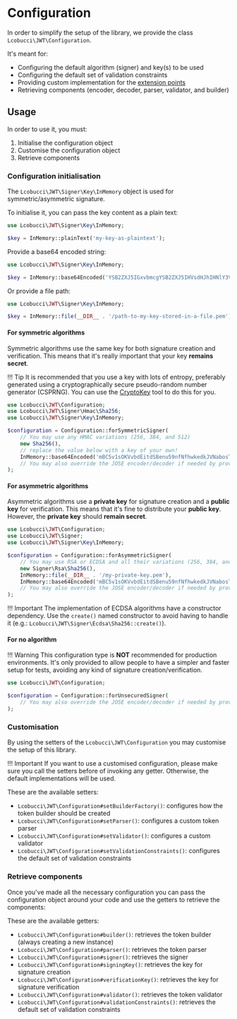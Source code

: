 # Configuration

In order to simplify the setup of the library, we provide the class `Lcobucci\JWT\Configuration`.

It's meant for:

* Configuring the default algorithm (signer) and key(s) to be used
* Configuring the default set of validation constraints
* Providing custom implementation for the [extension points](extending-the-library.md)
* Retrieving components (encoder, decoder, parser, validator, and builder)

## Usage

In order to use it, you must:

1. Initialise the configuration object
1. Customise the configuration object
1. Retrieve components

### Configuration initialisation

The `Lcobucci\JWT\Signer\Key\InMemory` object is used for symmetric/asymmetric signature.

To initialise it, you can pass the key content as a plain text:

```php
use Lcobucci\JWT\Signer\Key\InMemory;

$key = InMemory::plainText('my-key-as-plaintext');
```

Provide a base64 encoded string:

```php
use Lcobucci\JWT\Signer\Key\InMemory;

$key = InMemory::base64Encoded('YSB2ZXJ5IGxvbmcgYSB2ZXJ5IHVsdHJhIHNlY3VyZSBrZXkgZm9yIG15IGFtYXppbmcgdG9rZW5z');
```

Or provide a file path:

```php
use Lcobucci\JWT\Signer\Key\InMemory;

$key = InMemory::file(__DIR__ . '/path-to-my-key-stored-in-a-file.pem'); // this reads the file and keeps its contents in memory
```

#### For symmetric algorithms

Symmetric algorithms use the same key for both signature creation and verification.
This means that it's really important that your key **remains secret**.

!!! Tip
    It is recommended that you use a key with lots of entropy, preferably generated using a cryptographically secure pseudo-random number generator (CSPRNG).
    You can use the [CryptoKey](https://github.com/AndrewCarterUK/CryptoKey) tool to do this for you.

```php
use Lcobucci\JWT\Configuration;
use Lcobucci\JWT\Signer\Hmac\Sha256;
use Lcobucci\JWT\Signer\Key\InMemory;

$configuration = Configuration::forSymmetricSigner(
    // You may use any HMAC variations (256, 384, and 512)
    new Sha256(),
    // replace the value below with a key of your own!
    InMemory::base64Encoded('mBC5v1sOKVvbdEitdSBenu59nfNfhwkedkJVNabosTw=')
    // You may also override the JOSE encoder/decoder if needed by providing extra arguments here
);
```

#### For asymmetric algorithms

Asymmetric algorithms use a **private key** for signature creation and a **public key** for verification.
This means that it's fine to distribute your **public key**. However, the **private key** should **remain secret**.

```php
use Lcobucci\JWT\Configuration;
use Lcobucci\JWT\Signer;
use Lcobucci\JWT\Signer\Key\InMemory;

$configuration = Configuration::forAsymmetricSigner(
    // You may use RSA or ECDSA and all their variations (256, 384, and 512) and EdDSA over Curve25519
    new Signer\Rsa\Sha256(),
    InMemory::file(__DIR__ . '/my-private-key.pem'),
    InMemory::base64Encoded('mBC5v1sOKVvbdEitdSBenu59nfNfhwkedkJVNabosTw=')
    // You may also override the JOSE encoder/decoder if needed by providing extra arguments here
);
```

!!! Important
    The implementation of ECDSA algorithms have a constructor dependency.
    Use the `create()` named constructor to avoid having to handle it (e.g.: `Lcobucci\JWT\Signer\Ecdsa\Sha256::create()`).

#### For no algorithm

!!! Warning
    This configuration type is **NOT** recommended for production environments.
    It's only provided to allow people to have a simpler and faster setup for tests, avoiding any kind of signature creation/verification.

```php
use Lcobucci\JWT\Configuration;

$configuration = Configuration::forUnsecuredSigner(
    // You may also override the JOSE encoder/decoder if needed by providing extra arguments here
);
```

### Customisation

By using the setters of the `Lcobucci\JWT\Configuration` you may customise the setup of this library.

!!! Important
    If you want to use a customised configuration, please make sure you call the setters before of invoking any getter.
    Otherwise, the default implementations will be used.

These are the available setters:

* `Lcobucci\JWT\Configuration#setBuilderFactory()`: configures how the token builder should be created
* `Lcobucci\JWT\Configuration#setParser()`: configures a custom token parser
* `Lcobucci\JWT\Configuration#setValidator()`: configures a custom validator
* `Lcobucci\JWT\Configuration#setValidationConstraints()`: configures the default set of validation constraints

### Retrieve components

Once you've made all the necessary configuration you can pass the configuration object around your code and use the getters to retrieve the components:

These are the available getters:

* `Lcobucci\JWT\Configuration#builder()`: retrieves the token builder (always creating a new instance)
* `Lcobucci\JWT\Configuration#parser()`: retrieves the token parser
* `Lcobucci\JWT\Configuration#signer()`: retrieves the signer
* `Lcobucci\JWT\Configuration#signingKey()`: retrieves the key for signature creation
* `Lcobucci\JWT\Configuration#verificationKey()`: retrieves the key for signature verification
* `Lcobucci\JWT\Configuration#validator()`: retrieves the token validator
* `Lcobucci\JWT\Configuration#validationConstraints()`: retrieves the default set of validation constraints
